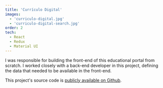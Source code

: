 ```yaml
---
title: 'Currículo Digital'
images:
  - 'curriculo-digital.jpg'
  - 'curriculo-digital-search.jpg'
order: 2
tech:
  - React
  - Redux
  - Material UI
---
```


I was responsible for building the front-end of this educational portal from scratch. I worked closely with a back-end developer in this project, defining the data that needed to be available in the front-end.

This project's source code is [publicly available on Github](https://github.com/prefeiturasp/SME-plataforma-curriculo-interface/).
